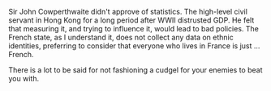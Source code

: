 Sir John Cowperthwaite didn't approve of statistics. The high-level civil servant in Hong Kong for a long period after WWII distrusted GDP.
He felt that measuring it, and trying to influence it, would lead to bad policies. 
The French state, as I understand it, does not collect any data on ethnic identities, preferring to consider that
everyone who lives in France is just ... French. 

There is a lot to be said for not fashioning a cudgel for your enemies to beat you with.


